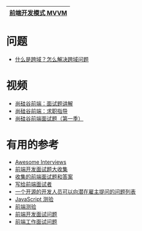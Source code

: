 

[前端开发模式 MVVM](https://github.com/stevenli91748/Software-Architecture-Design/blob/master/%E8%BD%AF%E4%BB%B6%E6%9E%B6%E6%9E%84%E8%AE%BE%E8%AE%A1%E6%A8%A1%E5%BC%8F/MVVM%E6%A8%A1%E5%BC%8F.md)|
---|


# 问题

* [什么是跨域？怎么解决跨域问题](https://www.huaweicloud.com/articles/aac70d91034fc29ba92cde78f0b867f8.html)




# 视频
* [尚硅谷前端：面试题讲解](https://www.bilibili.com/video/av67520940?from=search&seid=3761726523875051382)
* [尚硅谷前端：求职指导](https://www.bilibili.com/video/av67569067?from=search&seid=1207868749551698080)
* [尚硅谷前端面试题（第一季）](https://www.bilibili.com/video/av35041371?from=search&seid=3761726523875051382)



# 有用的参考

 * [Awesome Interviews](https://github.com/MaximAbramchuck/awesome-interview-questions)
 * [前端开发面试题大收集](https://github.com/paddingme/Front-end-Web-Development-Interview-Question)
 * [收集的前端面试题和答案](https://github.com/qiu-deqing/FE-interview)
 * [写给前端面试者](https://www.w3cplus.com/css/write-to-front-end-developer-interview.html)
 * [一个开源的开发人员可以向潜在雇主提问的问题列表](https://github.com/Twipped/InterviewThis)
 * [JavaScript 测验](http://davidshariff.com/js-quiz/)
 * [前端测验](http://davidshariff.com/quiz/)
 * [前端开发面试问题](http://thatjsdude.com/interview/index.html)
 * [前端工作面试问题](https://h5bp.github.io/Front-end-Developer-Interview-Questions/)
